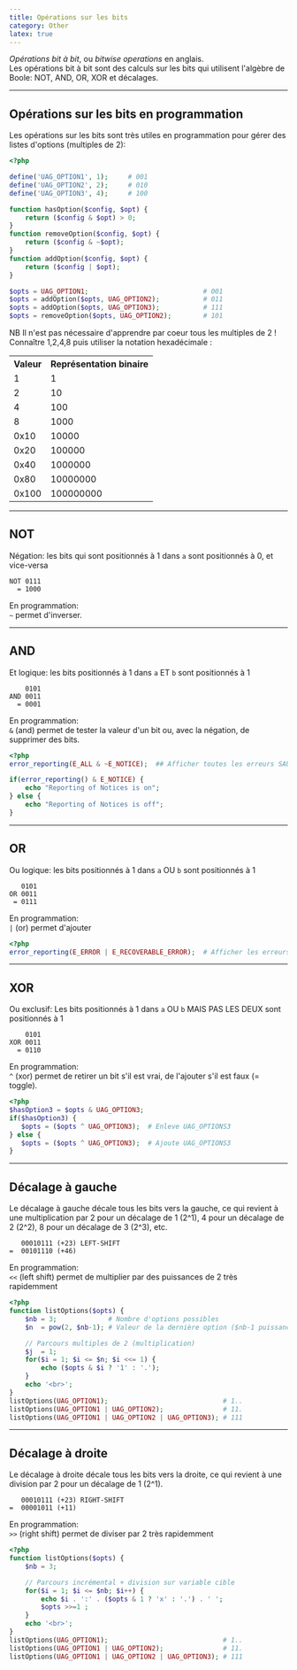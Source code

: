 ```yaml
---
title: Opérations sur les bits
category: Other
latex: true
---
```


*Opérations bit à bit*, ou *bitwise operations* en anglais.  
Les opérations bit à bit sont des calculs sur les bits qui utilisent l'algèbre de Boole: NOT, AND, OR, XOR et décalages.

---

## Opérations sur les bits en programmation

Les opérations sur les bits sont très utiles en programmation pour gérer des listes d'options (multiples de 2):

``` php
<?php

define('UAG_OPTION1', 1);     # 001
define('UAG_OPTION2', 2);     # 010
define('UAG_OPTION3', 4);     # 100

function hasOption($config, $opt) {
    return ($config & $opt) > 0;
}
function removeOption($config, $opt) {
    return ($config & ~$opt);
}
function addOption($config, $opt) {
    return ($config | $opt);
}

$opts = UAG_OPTION1;                             # 001
$opts = addOption($opts, UAG_OPTION2);           # 011
$opts = addOption($opts, UAG_OPTION3);           # 111
$opts = removeOption($opts, UAG_OPTION2);        # 101
```

NB Il n'est pas nécessaire d'apprendre par coeur tous les multiples de 2 !  
Connaître 1,2,4,8 puis utiliser la notation hexadécimale :

<table>
  <tr><th>Valeur</th><th>Représentation binaire</th></tr>
  <tr><td>1</td><td>1</td></tr>
  <tr><td>2</td><td>10</td></tr>
  <tr><td>4</td><td>100</td></tr>
  <tr><td>8</td><td>1000</td></tr>
  <tr><td>0x10</td><td>10000</td></tr>
  <tr><td>0x20</td><td>100000</td></tr>
  <tr><td>0x40</td><td>1000000</td></tr>
  <tr><td>0x80</td><td>10000000</td></tr>
  <tr><td>0x100</td><td>100000000</td></tr>
</table>

---

## NOT

Négation: les bits qui sont positionnés à 1 dans `a` sont positionnés à 0, et vice-versa

    NOT 0111
      = 1000

En programmation:  
`~` permet d'inverser.

---

## AND

Et logique: les bits positionnés à 1 dans `a` ET `b` sont positionnés à 1

        0101
    AND 0011
      = 0001

En programmation:  
`&` (and) permet de tester la valeur d'un bit ou, avec la négation, de supprimer des bits.

``` php
<?php
error_reporting(E_ALL & ~E_NOTICE);  ## Afficher toutes les erreurs SAUF les notices

if(error_reporting() & E_NOTICE) {
    echo "Reporting of Notices is on";
} else {
    echo "Reporting of Notices is off";
}
```

---

## OR

Ou logique: les bits positionnés à 1 dans `a` OU `b` sont positionnés à 1

       0101
    OR 0011
     = 0111

En programmation:  
`|` (or) permet d'ajouter

``` php
<?php
error_reporting(E_ERROR | E_RECOVERABLE_ERROR);  # Afficher les erreurs ET les erreurs recouvrables
```

---

## XOR

Ou exclusif: Les bits positionnés à 1 dans `a` OU `b` MAIS PAS LES DEUX sont positionnés à 1

        0101
    XOR 0011
      = 0110

En programmation:  
`^` (xor) permet de retirer un bit s'il est vrai, de l'ajouter s'il est faux (= toggle).

``` php
<?php
$hasOption3 = $opts & UAG_OPTION3;
if($hasOption3) {
   $opts = ($opts ^ UAG_OPTION3);  # Enleve UAG_OPTIONS3
} else {
   $opts = ($opts ^ UAG_OPTION3);  # Ajoute UAG_OPTIONS3
}
```

---

## Décalage à gauche

Le décalage à gauche décale tous les bits vers la gauche, ce qui revient à une multiplication par 2 pour un décalage de 1 (2^1), 4 pour un décalage de 2 (2^2), 8 pour un décalage de 3 (2^3), etc.

       00010111 (+23) LEFT-SHIFT
    =  00101110 (+46)

En programmation:  
`<<` (left shift) permet de multiplier par des puissances de 2 très rapidemment

``` php
<?php
function listOptions($opts) {
    $nb = 3;             # Nombre d'options possibles
    $n  = pow(2, $nb-1); # Valeur de la dernière option ($nb-1 puissance 2)

    // Parcours multiples de 2 (multiplication)
    $j  = 1;
    for($i = 1; $i <= $n; $i <<= 1) {
        echo ($opts & $i ? '1' : '.');
    }
    echo '<br>';
}
listOptions(UAG_OPTION1);                             # 1..
listOptions(UAG_OPTION1 | UAG_OPTION2);               # 11.
listOptions(UAG_OPTION1 | UAG_OPTION2 | UAG_OPTION3); # 111
```

---

## Décalage à droite

Le décalage à droite décale tous les bits vers la droite, ce qui revient à une division par 2 pour un décalage de 1 (2^1).

       00010111 (+23) RIGHT-SHIFT
    =  00001011 (+11)

En programmation:  
`>>` (right shift) permet de diviser par 2 très rapidemment

``` php
<?php
function listOptions($opts) {
    $nb = 3;

    // Parcours incrémental + division sur variable cible
    for($i = 1; $i <= $nb; $i++) {
        echo $i . ':' . ($opts & 1 ? 'x' : '.') . ' ';
        $opts >>=1 ;
    }
    echo '<br>';
}
listOptions(UAG_OPTION1);                             # 1..
listOptions(UAG_OPTION1 | UAG_OPTION2);               # 11.
listOptions(UAG_OPTION1 | UAG_OPTION2 | UAG_OPTION3); # 111
```
